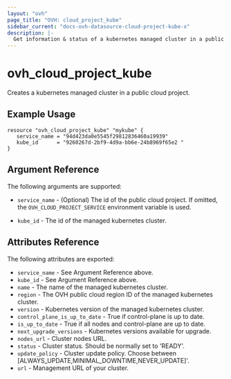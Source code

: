```yaml
---
layout: "ovh"
page_title: "OVH: cloud_project_kube"
sidebar_current: "docs-ovh-datasource-cloud-project-kube-x"
description: |-
  Get information & status of a kubernetes managed cluster in a public cloud project.
---
```


# ovh_cloud_project_kube

Creates a kubernetes managed cluster in a public cloud project.

## Example Usage

```hcl
resource "ovh_cloud_project_kube" "mykube" {
   service_name = "94d423da0e5545f29812836460a19939"
   kube_id      = "9260267d-2bf9-4d9a-bb6e-24b8969f65e2 "
}
```

## Argument Reference

The following arguments are supported:

* `service_name` - (Optional) The id of the public cloud project. If omitted,
    the `OVH_CLOUD_PROJECT_SERVICE` environment variable is used.

* `kube_id` - The id of the managed kubernetes cluster.

## Attributes Reference

The following attributes are exported:

* `service_name` - See Argument Reference above.
* `kube_id` - See Argument Reference above.
* `name` - The name of the managed kubernetes cluster.
* `region` - The OVH public cloud region ID of the managed kubernetes cluster.
* `version` - Kubernetes version of the managed kubernetes cluster.
* `control_plane_is_up_to_date` - True if control-plane is up to date.
* `is_up_to_date` - True if all nodes and control-plane are up to date.
* `next_upgrade_versions` - Kubernetes versions available for upgrade.
* `nodes_url` - Cluster nodes URL.
* `status` - Cluster status. Should be normally set to 'READY'.
* `update_policy` - Cluster update policy. Choose between [ALWAYS_UPDATE,MINIMAL_DOWNTIME,NEVER_UPDATE]'.
* `url` - Management URL of your cluster.

